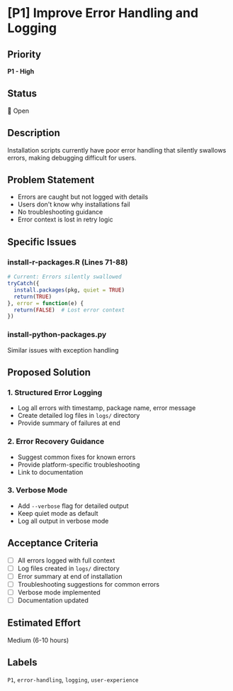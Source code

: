 # [P1] Improve Error Handling and Logging

## Priority
**P1 - High**

## Status
🔴 Open

## Description
Installation scripts currently have poor error handling that silently swallows errors, making debugging difficult for users.

## Problem Statement
- Errors are caught but not logged with details
- Users don't know why installations fail
- No troubleshooting guidance
- Error context is lost in retry logic

## Specific Issues

### install-r-packages.R (Lines 71-88)
```r
# Current: Errors silently swallowed
tryCatch({
  install.packages(pkg, quiet = TRUE)
  return(TRUE)
}, error = function(e) {
  return(FALSE)  # Lost error context
})
```

### install-python-packages.py
Similar issues with exception handling

## Proposed Solution

### 1. Structured Error Logging
- Log all errors with timestamp, package name, error message
- Create detailed log files in `logs/` directory
- Provide summary of failures at end

### 2. Error Recovery Guidance
- Suggest common fixes for known errors
- Provide platform-specific troubleshooting
- Link to documentation

### 3. Verbose Mode
- Add `--verbose` flag for detailed output
- Keep quiet mode as default
- Log all output in verbose mode

## Acceptance Criteria
- [ ] All errors logged with full context
- [ ] Log files created in `logs/` directory
- [ ] Error summary at end of installation
- [ ] Troubleshooting suggestions for common errors
- [ ] Verbose mode implemented
- [ ] Documentation updated

## Estimated Effort
Medium (6-10 hours)

## Labels
`P1`, `error-handling`, `logging`, `user-experience`
